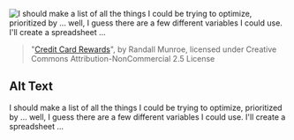 ![I should make a list of all the things I could be trying to optimize, prioritized by ... well, I guess there are a few different variables I could use. I'll create a spreadsheet ...](https://imgs.xkcd.com/comics/credit_card_rewards.png)
> "[Credit Card Rewards](https://xkcd.com/1908/)", by Randall Munroe, licensed under Creative Commons Attribution-NonCommercial 2.5 License

## Alt Text
I should make a list of all the things I could be trying to optimize, prioritized by ... well, I guess there are a few different variables I could use. I'll create a spreadsheet ...
